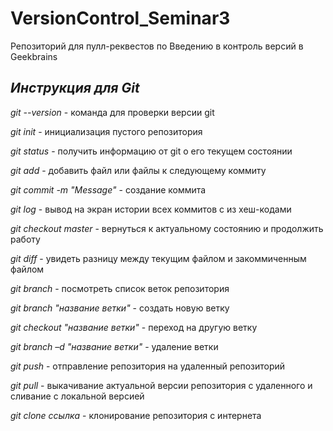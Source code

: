 # VersionControl_Seminar3
Репозиторий для пулл-реквестов по Введению в контроль версий в Geekbrains

## _Инструкция для **Git**_

*git --version* - команда для проверки версии git

*git init* - инициализация пустого репозитория

*git status* - получить информацию от git о его текущем состоянии

*git add* - добавить файл или файлы к следующему коммиту 

*git commit -m "Message"* - создание коммита

*git log* - вывод на экран истории всех коммитов с из хеш-кодами

*git checkout master* - вернуться к актуальному состоянию и продолжить работу

*git diff* - увидеть разницу между текущим файлом и закоммиченным файлом

*git branch* - посмотреть список веток репозитория

*git branch "название ветки"* - создать новую ветку 

*git checkout "название ветки"* - переход на другую ветку

*git branch –d "название ветки"* - удаление ветки

*git push* - отправление репозитория на удаленный репозиторий 

*git pull* - выкачивание актуальной версии репозитория с удаленного и сливание с локальной версией  

*git clone ссылка* - клонирование репозитория с интернета 


